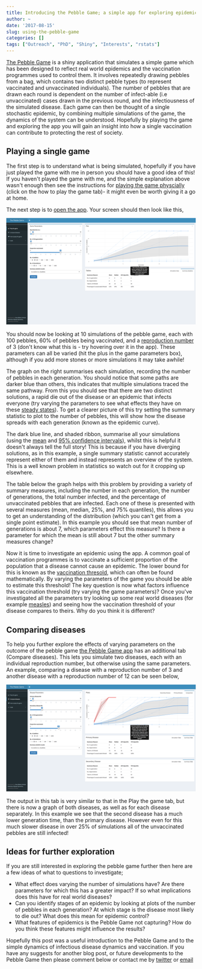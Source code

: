 ```yaml
---
title: Introducing the Pebble Game; a simple app for exploring epidemics and vaccination
author: ~
date: '2017-08-15'
slug: using-the-pebble-game
categories: []
tags: ["Outreach", "PhD", "Shiny", "Interests", "rstats"]
---
```


[The Pebble Game](http://seabbs.co.uk/shiny/thepebblegame) is a shiny application that simulates a simple game which has been designed  to reflect real world epidemics and the vaccination programmes used to control them. It involves repeatedly drawing pebbles from a bag, which contains two distinct pebble types (to represent vaccinated and unvaccinated individuals). The number of pebbles that are drawn each round is dependent on the number of infect-able (i.e unvaccinated) cases drawn in the previous round, and the infectiousness of the simulated disease. Each game can then be thought of a single stochastic epidemic, by combining multiple simulations of the game, the dynamics of the system can be understood. Hopefully by playing the game and exploring the app you will gain an insight into how a single vaccination can contribute to protecting the rest of society.

## Playing a single game

The first step is to understand what is being simulated, hopefully if you have just played the game with me in person you should have a good idea of this! If you haven't played the game with me, and the simple explanation above wasn't enough then see the instructions for [playing the game physcially](http://www.seabbs.co.uk/shiny/thepebblegame) (click on the how to play the game tab)- it might even be worth giving it a go at home.

The next step is to [open the app](http://www.seabbs.co.uk/shiny/thepebblegame). Your screen should then look like this,

![The game simulation tab from the pebble game app](/img/single_game.png)

You should now be looking at 10 simulations of the pebble game, each with 100 pebbles, 60% of pebbles being vaccinated, and a [reproduction number](https://en.wikipedia.org/wiki/Basic_reproduction_number) of 3 (don't know what this is - try hovering over it in the app). These parameters can all be varied (hit the plus in the game parameters box), although if you add more stones or more simulations it may take awhile! 

The graph on the right summarises each simulation, recording the number of pebbles in each generation. You should notice that some paths are darker blue than others, this indicates that multiple simulations traced the same pathway. From this you should see that there are two distinct solutions, a rapid die out of the disease or an epidemic that infects everyone (try varying the parameters to see what effects they have on these [steady states](https://en.wikipedia.org/wiki/Steady_state)). To get a clearer picture of this try setting the summary statistic to plot to the number of pebbles, this will show how the disease spreads with each generation (known as the epidemic curve). 

The dark blue line, and shaded ribbon, summarise all your simulations (using the [mean](https://en.wikipedia.org/wiki/Mean) and [95% confidence intervals](https://en.wikipedia.org/wiki/Confidence_interval)), whilst this is helpful it doesn't always tell the full story! This is because if you have diverging solutions, as in this example, a single summary statistic cannot accurately represent either of them and instead represents an overview of the system. This is a well known problem in statistics so watch out for it cropping up elsewhere.

The table below the graph helps with this problem by providing a variety of summary measures, including the number in each generation, the number of generations, the total number infected, and the percentage of unvaccinated pebbles  that are infected. Each one of these is presented with several measures (mean, median, 25%, and 75% quantiles), this allows you to get an understanding of the distribution (which you can't get from a single point estimate). In this example you should see that mean number of generations is about 7, which parameters effect this measure? Is there a parameter for which the mean is still about 7 but the other summary measures change?

Now it is time to investigate an epidemic using the app. A common goal of vaccination programmes is to vaccinate a sufficient proportion of the population that a disease cannot cause an epidemic. The lower bound for this is known as the [vaccination thresold](https://en.wikipedia.org/wiki/Herd_immunity), which can often be found mathematically. By varying the parameters of the game you should be able to estimate this threshold! The key question is now what factors influence this vaccination threshold (try varying the game parameters)? Once you've investigated all the parameters try looking up some real world diseases (for example [measles](https://blogs.scientificamerican.com/roots-of-unity/understand-the-measles-outbreak-with-this-one-weird-number/)) and seeing how the vaccination threshold of your disease compares to theirs. Why do you think it is different?


## Comparing diseases

To help you further explore the effects of varying parameters on the outcome of the pebble game [the Pebble Game app](http://www.seabbs.co.uk/shiny/thepebblegame) has an additional tab (Compare diseases). This lets you simulate two diseases, each with an individual reproduction number, but otherwise using the same parameters. An example, comparing a disease with a reproduction number of 3 and another disease with a reproduction number of 12 can be seen below,

![The disease comparision tab from the pebble game app](/img/compare_game.png)

The output in this tab is very similar to that in the Play the game tab, but there is now a graph of both diseases, as well as for each disease separately. In this example we see that the second disease has a much lower generation time, than the primary disease. However even for this much slower disease in over 25% of simulations all of the unvaccinated pebbles are still infected! 

## Ideas for further exploration

If you are still interested in exploring the pebble game further then here are a few ideas of what to questions to investigate;

- What effect does varying the number of simulations have? Are there parameters for which this has a greater impact? If so what implications does this have for real world diseases?
- Can you identify stages of an epidemic by looking at plots of the number of pebbles  in each generation? At which stage is the disease most likely to die out? What does this mean for epidemic control?
- What features of epidemics is the Pebble Game not capturing? How do you think these features might influence the results?


Hopefully this post was a useful introduction to the Pebble Game and to the simple dynamics of infectious disease dynamics and vaccination. If you have any suggests for another blog post, or future developments to the Pebble Game then please comment below or contact me by [twitter](https://twitter.com/seabbs) or [email](https://www.samabbott.co.uk/#contact)
